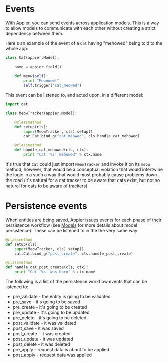 # Events

With Appier, you can send events across application models. This is a way to allow
models to communicate with each other without creating a strict dependency between
them. 

Here's an example of the event of a `Cat` having "mehowed" being told to the 
whole app:

```python
class Cat(appier.Model):
	
	name = appier.field()
	
    def meow(self):
        print "Meoooow!"
        self.trigger("cat_meowed")
``` 

This event can be listened to, and acted upon, in a different model:

```python
import cat

class MeowTracker(appier.Model):

    @classmethod
    def setup(cls):
        super(MeowTracker, cls).setup()
        cat.Cat.bind_g("cat_meowed", cls.handle_cat_mehowed)

    @classmethod
    def handle_cat_mehowed(cls, ctx):
        print "Cat '%s' mehowed" % ctx.name
``` 

It's true that `Cat` could just import `MeowTracker` and invoke it
on its `meow` method, however, that would be a conceptual violation
that would intertwine the logic in a such a way that would most probably
cause problems down the road (it's natural for a cat tracker to be aware
that cats exist, but not so natural for cats to be aware of trackers).

# Persistence events

When entities are being saved, Appier issues events for each phase
of their persistence workflow (see [Models](doc/models.md) for more
details about model persistence). These can be listened to in the 
the very same way:

```python
@classmethod
def setup(cls):
    super(MeowTracker, cls).setup()
    cat.Cat.bind_g("post_create", cls.handle_post_create)

@classmethod
def handle_cat_post_create(cls, ctx):
    print "Cat '%s' was born" % ctx.name
```

The following is a list of the persistence workflow events that 
can be listened to:

* pre_validate - the entity is going to be validated
* pre_save - it's going to be saved
* pre_create - it's going to be created
* pre_update - it's going to be updated
* pre_delete - it's going to be deleted
* post_validate - it was validated
* post_save - it was saved
* post_create - it was created
* post_update - it was updated
* post_delete - it was deleted
* pre_apply - request data is about to be applied
* post_apply - request data was applied
